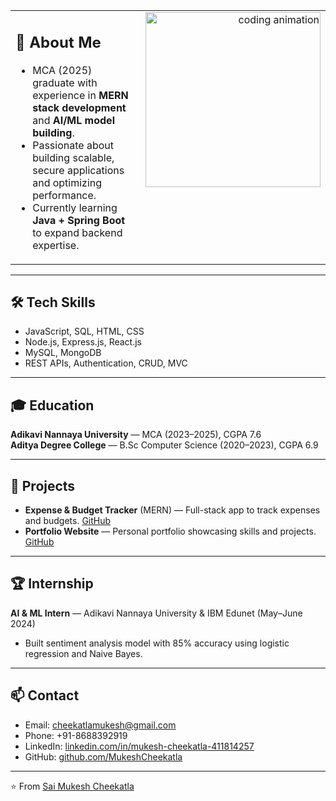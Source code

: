<table>
<tr>
<td width="65%" valign="top">

## 💼 About Me

- MCA (2025) graduate with experience in **MERN stack development** and **AI/ML model building**.  
- Passionate about building scalable, secure applications and optimizing performance.  
- Currently learning **Java + Spring Boot** to expand backend expertise.

</td>
<td width="35%" valign="top" align="right">

<img src="https://cdn.dribbble.com/users/1162077/screenshots/3848914/media/7ed7d5ca074b48b328150e5a231e8d1f.gif" width="280" alt="coding animation" />

</td>
</tr>
</table>

---

## 🛠️ Tech Skills

- JavaScript, SQL, HTML, CSS  
- Node.js, Express.js, React.js  
- MySQL, MongoDB  
- REST APIs, Authentication, CRUD, MVC

---

## 🎓 Education

**Adikavi Nannaya University** — MCA (2023–2025), CGPA 7.6  
**Aditya Degree College** — B.Sc Computer Science (2020–2023), CGPA 6.9  

---

## 📌 Projects

- **Expense & Budget Tracker** (MERN) — Full-stack app to track expenses and budgets. [GitHub](https://github.com/MukeshCheekatla/Expense-Budget-Tracker)  
- **Portfolio Website** — Personal portfolio showcasing skills and projects. [GitHub](https://github.com/MukeshCheekatla/Portfolio)  

---

## 🏆 Internship

**AI & ML Intern** — Adikavi Nannaya University & IBM Edunet (May–June 2024)  
- Built sentiment analysis model with 85% accuracy using logistic regression and Naive Bayes.

---

## 📫 Contact

- Email: [cheekatlamukesh@gmail.com](mailto:cheekatlamukesh@gmail.com)  
- Phone: +91-8688392919  
- LinkedIn: [linkedin.com/in/mukesh-cheekatla-411814257](https://www.linkedin.com/in/mukesh-cheekatla-411814257)  
- GitHub: [github.com/MukeshCheekatla](https://github.com/MukeshCheekatla)  

---

⭐️ From [Sai Mukesh Cheekatla](https://github.com/MukeshCheekatla)
